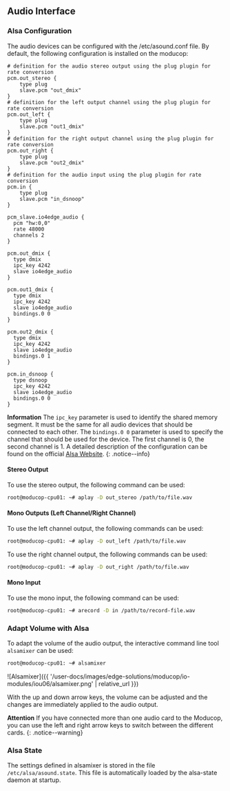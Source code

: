 ## Audio Interface

### Alsa Configuration

The audio devices can be configured with the /etc/asound.conf file. By default, the following configuration is installed on the moducop:

```
# definition for the audio stereo output using the plug plugin for rate conversion
pcm.out_stereo {
    type plug
    slave.pcm "out_dmix"
}
# definition for the left output channel using the plug plugin for rate conversion
pcm.out_left {
    type plug
    slave.pcm "out1_dmix"
}
# definition for the right output channel using the plug plugin for rate conversion
pcm.out_right {
    type plug
    slave.pcm "out2_dmix"
}
# definition for the audio input using the plug plugin for rate conversion
pcm.in {
    type plug
    slave.pcm "in_dsnoop"
}

pcm_slave.io4edge_audio {
  pcm "hw:0,0"
  rate 48000
  channels 2
}

pcm.out_dmix {
  type dmix
  ipc_key 4242
  slave io4edge_audio
}

pcm.out1_dmix {
  type dmix
  ipc_key 4242
  slave io4edge_audio
  bindings.0 0
}

pcm.out2_dmix {
  type dmix
  ipc_key 4242
  slave io4edge_audio
  bindings.0 1
}

pcm.in_dsnoop {
  type dsnoop
  ipc_key 4242
  slave io4edge_audio
  bindings.0 0
}
```

**Information** The `ipc_key` parameter is used to identify the shared memory segment. It must be the same for all audio devices that should be connected to each other. The `bindings.0 0` parameter is used to specify the channel that should be used for the device. The first channel is 0, the second channel is 1. A detailed description of the configuration can be found on the official [Alsa Website](https://www.alsa-project.org/wiki/Asoundrc).
{: .notice--info}

#### Stereo Output

To use the stereo output, the following command can be used:

```bash
root@moducop-cpu01: ~# aplay -D out_stereo /path/to/file.wav
```

#### Mono Outputs (Left Channel/Right Channel)

To use the left channel output, the following commands can be used:

```bash
root@moducop-cpu01: ~# aplay -D out_left /path/to/file.wav
```

To use the right channel output, the following commands can be used:

```bash
root@moducop-cpu01: ~# aplay -D out_right /path/to/file.wav
```

#### Mono Input

To use the mono input, the following command can be used:

```bash
root@moducop-cpu01: ~# arecord -D in /path/to/record-file.wav
```

### Adapt Volume with Alsa

To adapt the volume of the audio output, the interactive command line tool `alsamixer` can be used:

```bash
root@moducop-cpu01: ~# alsamixer
```
![Alsamixer]({{ '/user-docs/images/edge-solutions/moducop/io-modules/iou06/alsamixer.png' | relative_url }})

With the up and down arrow keys, the volume can be adjusted and the changes are immediately applied to the audio output.

**Attention** If you have connected more than one audio card to the Moducop, you can use the left and right arrow keys to switch between the different cards.
{: .notice--warning}

### Alsa State

The settings defined in alsamixer is stored in the file `/etc/alsa/asound.state`. This file is automatically loaded by the alsa-state daemon at startup.
